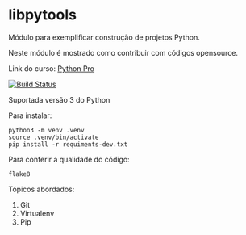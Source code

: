 # libpytools
Módulo para exemplificar construção de projetos Python.

Neste módulo é mostrado como contribuir com códigos opensource.

Link do curso: [Python Pro](http://python.pro.br/)

[![Build Status](https://travis-ci.org/gabrieldcpadilha/libpytools.svg?branch=main)](https://travis-ci.org/gabrieldcpadilha/libpytools)

Suportada versão 3 do Python

Para instalar:
```console
python3 -m venv .venv
source .venv/bin/activate
pip install -r requiments-dev.txt
```

Para conferir a qualidade do código:
```console
flake8
```

Tópicos abordados:

1. Git
2. Virtualenv
3. Pip
